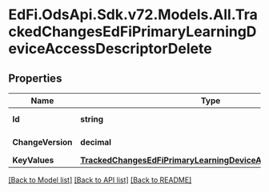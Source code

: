 # EdFi.OdsApi.Sdk.v72.Models.All.TrackedChangesEdFiPrimaryLearningDeviceAccessDescriptorDelete

## Properties

Name | Type | Description | Notes
------------ | ------------- | ------------- | -------------
**Id** | **string** | Resource identifier | [optional] 
**ChangeVersion** | **decimal** | Change version | [optional] 
**KeyValues** | [**TrackedChangesEdFiPrimaryLearningDeviceAccessDescriptorKey**](TrackedChangesEdFiPrimaryLearningDeviceAccessDescriptorKey.md) |  | [optional] 

[[Back to Model list]](../../README.md#documentation-for-models) [[Back to API list]](../../README.md#documentation-for-api-endpoints) [[Back to README]](../../README.md)

